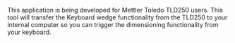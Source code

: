 This application is being developed for Mettler Toledo TLD250 users. This tool will transfer the Keyboard wedge functionality from the TLD250 to your internal computer so you can trigger the dimensioning functionality from your keyboard.
